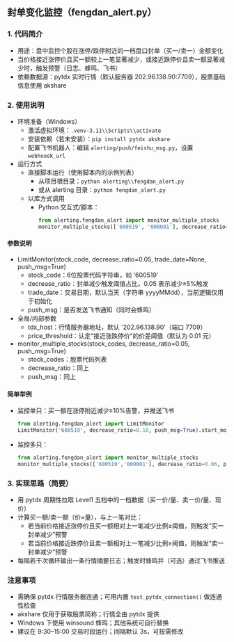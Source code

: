 ## 封单变化监控（fengdan_alert.py）

### 1. 代码简介
- 用途：盘中监控个股在涨停/跌停附近的一档盘口封单（买一/卖一）金额变化
- 当价格接近涨停价且买一额较上一笔显著减少，或接近跌停价且卖一额显著减少时，触发预警（日志、蜂鸣、飞书）
- 依赖数据源：pytdx 实时行情（默认服务器 202.96.138.90:7709），股票基础信息使用 akshare

### 2. 使用说明
- 环境准备（Windows）
  - 激活虚拟环境：`.venv-3.11\\Scripts\\activate`
  - 安装依赖（若未安装）：`pip install pytdx akshare`
  - 配置飞书机器人：编辑 `alerting/push/feishu_msg.py`，设置 `webhoook_url`
- 运行方式
  - 直接脚本运行（使用脚本内的示例列表）
    - 从项目根目录：`python alerting\\fengdan_alert.py`
    - 或从 alerting 目录：`python fengdan_alert.py`
  - 以库方式调用
    - Python 交互式/脚本：
      ```python
      from alerting.fengdan_alert import monitor_multiple_stocks
      monitor_multiple_stocks(['600519', '000001'], decrease_ratio=0.08, push_msg=True)
      ```

#### 参数说明
- LimitMonitor(stock_code, decrease_ratio=0.05, trade_date=None, push_msg=True)
  - stock_code：6位股票代码字符串，如 '600519'
  - decrease_ratio：封单减少触发阈值占比，0.05 表示减少≥5%触发
  - trade_date：交易日期，默认当天（字符串 yyyyMMdd），当前逻辑仅用于初始化
  - push_msg：是否发送飞书通知（同时会蜂鸣）
- 全局/内部参数
  - tdx_host：行情服务器地址，默认 '202.96.138.90'（端口 7709）
  - price_threshold：认定“接近涨跌停价”的价差阈值（默认为 0.01 元）
- monitor_multiple_stocks(stock_codes, decrease_ratio=0.05, push_msg=True)
  - stock_codes：股票代码列表
  - decrease_ratio：同上
  - push_msg：同上

#### 简单举例
- 监控单只：买一额在涨停附近减少≥10%告警，并推送飞书
  ```python
  from alerting.fengdan_alert import LimitMonitor
  LimitMonitor('600519', decrease_ratio=0.10, push_msg=True).start_monitoring()
  ```
- 监控多只：
  ```python
  from alerting.fengdan_alert import monitor_multiple_stocks
  monitor_multiple_stocks(['600519','000001'], decrease_ratio=0.06, push_msg=False)
  ```

### 3. 实现思路（简要）
- 用 pytdx 周期性拉取 Level1 五档中的一档数据（买一价/量、卖一价/量、现价）
- 计算买一额/卖一额（价×量），与上一笔对比：
  - 若当前价格接近涨停价且买一额相对上一笔减少比例≥阈值，则触发“买一封单减少”预警
  - 若当前价格接近跌停价且卖一额相对上一笔减少比例≥阈值，则触发“卖一封单减少”预警
- 每隔若干次循环输出一条行情摘要日志；触发时蜂鸣并（可选）通过飞书推送

### 注意事项
- 需确保 pytdx 行情服务器连通；可用内置 `test_pytdx_connection()` 做连通性检查
- akshare 仅用于获取股票简称；行情全由 pytdx 提供
- Windows 下使用 winsound 蜂鸣；其他系统可自行替换
- 建议在 9:30–15:00 交易时段运行；间隔默认 3s，可按需修改


